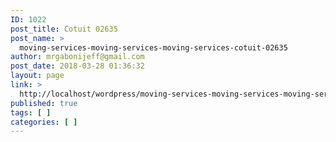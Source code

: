 ```yaml
---
ID: 1022
post_title: Cotuit 02635
post_name: >
  moving-services-moving-services-moving-services-cotuit-02635
author: mrgabonijeff@gmail.com
post_date: 2018-03-28 01:36:32
layout: page
link: >
  http://localhost/wordpress/moving-services-moving-services-moving-services-cotuit-02635/
published: true
tags: [ ]
categories: [ ]
---
```

